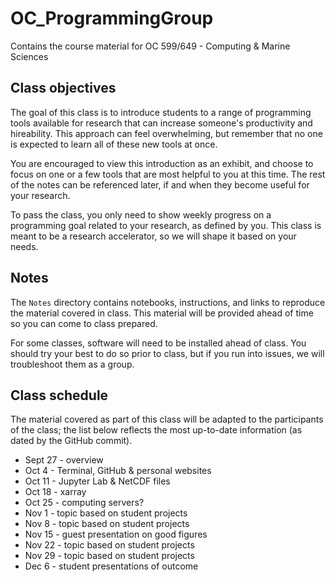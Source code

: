 # OC_ProgrammingGroup
Contains the course material for OC 599/649 - Computing &amp; Marine Sciences

## Class objectives
The goal of this class is to introduce students to a range of programming tools available for research that can increase someone's productivity and hireability. This approach can feel overwhelming, but remember that no one is expected to learn all of these new tools at once. 

You are encouraged to view this introduction as an exhibit, and choose to focus on one or a few tools that are most helpful to you at this time. The rest of the notes can be referenced later, if and when they become useful for your research.

To pass the class, you only need to show weekly progress on a programming goal related to your research, as defined by you. This class is meant to be a research accelerator, so we will shape it based on your needs.

## Notes
The `Notes` directory contains notebooks, instructions, and links to reproduce the material covered in class. This material will be provided ahead of time so you can come to class prepared. 

For some classes, software will need to be installed ahead of class. You should try your best to do so prior to class, but if you run into issues, we will troubleshoot them as a group.

## Class schedule
The material covered as part of this class will be adapted to the participants of the class; the list below reflects the most up-to-date information (as dated by the GitHub commit).

- Sept 27 - overview
- Oct 4 - Terminal, GitHub &amp; personal websites
- Oct 11 - Jupyter Lab &amp; NetCDF files
- Oct 18 - xarray
- Oct 25 - computing servers?
- Nov 1 - topic based on student projects
- Nov 8 - topic based on student projects
- Nov 15 - guest presentation on good figures
- Nov 22 - topic based on student projects
- Nov 29 - topic based on student projects
- Dec 6 - student presentations of outcome
